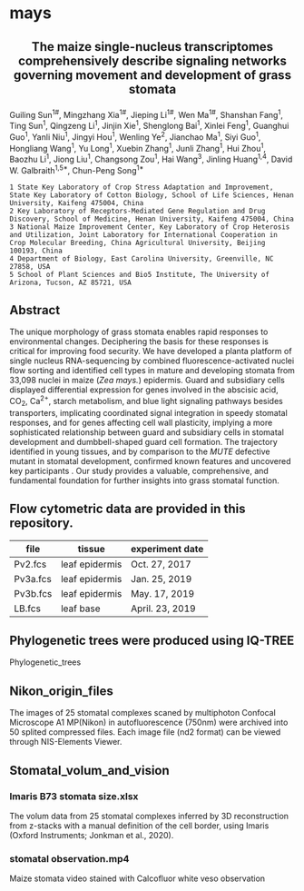 # mays

## <p align="center" face="Times New Roman">The maize single-nucleus transcriptomes comprehensively describe signaling networks governing movement and development of grass stomata</p>
Guiling Sun<sup>1#</sup>, Mingzhang Xia<sup>1#</sup>, Jieping Li<sup>1#</sup>, Wen Ma<sup>1#</sup>, Shanshan Fang<sup>1</sup>, Ting Sun<sup>1</sup>, Qingzeng Li<sup>1</sup>, Jinjin Xie<sup>1</sup>, Shenglong Bai<sup>1</sup>, Xinlei Feng<sup>1</sup>, Guanghui Guo<sup>1</sup>, Yanli Niu<sup>1</sup>, Jingyi Hou<sup>1</sup>, Wenling Ye<sup>2</sup>, Jianchao Ma<sup>1</sup>, Siyi Guo<sup>1</sup>, Hongliang Wang<sup>1</sup>, Yu Long<sup>1</sup>, Xuebin Zhang<sup>1</sup>, Junli Zhang<sup>1</sup>, Hui Zhou<sup>1</sup>, Baozhu Li<sup>1</sup>, Jiong Liu<sup>1</sup>, Changsong Zou<sup>1</sup>, Hai Wang<sup>3</sup>, Jinling Huang<sup>1,4</sup>, David W. Galbraith<sup>1,5*</sup>, Chun-Peng Song<sup>1*</sup>

    1 State Key Laboratory of Crop Stress Adaptation and Improvement, State Key Laboratory of Cotton Biology, School of Life Sciences, Henan University, Kaifeng 475004, China
    2 Key Laboratory of Receptors-Mediated Gene Regulation and Drug Discovery, School of Medicine, Henan University, Kaifeng 475004, China
    3 National Maize Improvement Center, Key Laboratory of Crop Heterosis and Utilization, Joint Laboratory for International Cooperation in Crop Molecular Breeding, China Agricultural University, Beijing 100193, China
    4 Department of Biology, East Carolina University, Greenville, NC 27858, USA
    5 School of Plant Sciences and Bio5 Institute, The University of Arizona, Tucson, AZ 85721, USA

## Abstract
The unique morphology of grass stomata enables rapid responses to environmental changes. Deciphering the basis for these responses is critical for improving food security. We have developed a planta platform of single nucleus RNA-sequencing by combined fluorescence-activated nuclei flow sorting and identified cell types in mature and developing stomata from 33,098 nuclei in maize (*Zea mays.*) epidermis. Guard and subsidiary cells displayed differential expression for genes involved in the abscisic acid, CO<sub>2</sub>, Ca<sup>2+</sup>, starch metabolism, and blue light signaling pathways besides transporters, implicating coordinated signal integration in speedy stomatal responses, and for genes affecting cell wall plasticity, implying a more sophisticated relationship between guard and subsidiary cells in stomatal development and dumbbell-shaped guard cell formation. The trajectory identified in young tissues, and by comparison to the *MUTE* defective mutant in stomatal development, confirmed known features and uncovered key participants . Our study provides a valuable, comprehensive, and fundamental foundation for further insights into grass stomatal function.

## Flow cytometric data are provided in this repository.

|file|tissue|experiment date|
|---|----|----|
|Pv2.fcs|leaf epidermis|Oct. 27, 2017|
|Pv3a.fcs|leaf epidermis|Jan. 25, 2019|
|Pv3b.fcs|leaf epidermis|May. 17, 2019|
|LB.fcs|leaf base|April. 23, 2019|

## Phylogenetic trees were produced using IQ-TREE
Phylogenetic_trees

## Nikon_origin_files
The images of 25 stomatal complexes scaned by multiphoton Confocal Microscope A1 MP(Nikon) in autofluorescence (750nm) were archived into 50 splited compressed files. Each image file (nd2 format) can be viewed through NIS-Elements Viewer.

## Stomatal_volum_and_vision
### Imaris B73 stomata size.xlsx
The volum data from 25 stomatal complexes inferred by 3D reconstruction from z-stacks with a manual definition of the cell border, using Imaris (Oxford Instruments; Jonkman et al., 2020).
### stomatal observation.mp4
Maize stomata video stained with Calcofluor white veso observation

